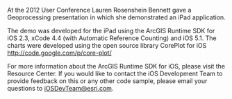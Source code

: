 At the 2012 User Conference Lauren Rosenshein Bennett gave a Geoprocessing presentation in which she demonstrated an iPad application. 

The demo was developed for the iPad using the ArcGIS Runtime SDK for iOS 2.3, xCode 4.4 (with Automatic Reference Counting) and iOS 5.1. The charts were developed using the open source library CorePlot for iOS http://code.google.com/p/core-plot/

For more information about the ArcGIS Runtime SDK for iOS, please visit the Resource Center. If you would like to contact the iOS Development Team to provide feedback on this or any other code sample, please email your questions to iOSDevTeam@esri.com.
